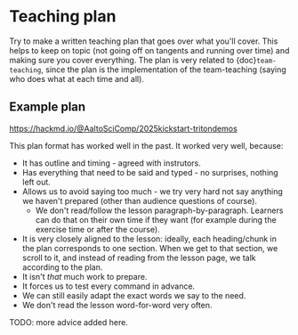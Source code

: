 # Teaching plan

Try to make a written teaching plan that goes over what you'll cover.
This helps to keep on topic (not going off on tangents and running
over time) and making sure you cover everything.  The plan is very
related to {doc}`team-teaching`, since the plan is the implementation
of the team-teaching (saying who does what at each time and all).

## Example plan

https://hackmd.io/@AaltoSciComp/2025kickstart-tritondemos

This plan format has worked well in the past.  It worked very well,
because:

- It has outline and timing - agreed with instrutors.
- Has everything that need to be said and typed - no surprises,
  nothing left out.
- Allows us to avoid saying too much - we try very hard not say
  anything we haven't prepared (other than audience questions of
  course).
  - We don't read/follow the lesson paragraph-by-paragraph.  Learners
    can do that on their own time if they want (for example during the
    exercise time or after the course).
- It is very closely aligned to the lesson: ideally, each
  heading/chunk in the plan corresponds to one section.  When we get
  to that section, we scroll to it, and instead of reading from the
  lesson page, we talk according to the plan.
- It isn't *that* much work to prepare.
- It forces us to test every command in advance.
- We can still easily adapt the exact words we say to the need.
- We don't read the lesson word-for-word very often.
	
TODO: more advice added here.
